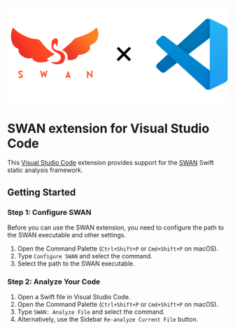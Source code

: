 <p align="center">
    <img id="swan-logo" src="./assets/readme/vscode-swan.png" alt="vscode-swan logo">
</p>

# SWAN extension for Visual Studio Code

This [Visual Studio Code](https://code.visualstudio.com/) extension provides support for the [SWAN](https://github.com/themaplelab/swan) Swift static analysis framework.

## Getting Started

### Step 1: Configure SWAN

Before you can use the SWAN extension, you need to configure the path to the SWAN executable and other settings.

1. Open the Command Palette (`Ctrl+Shift+P` or `Cmd+Shift+P` on macOS).
2. Type `Configure SWAN` and select the command.
3. Select the path to the SWAN executable.

### Step 2: Analyze Your Code

1. Open a Swift file in Visual Studio Code.
2. Open the Command Palette (`Ctrl+Shift+P` or `Cmd+Shift+P` on macOS).
3. Type `SWAN: Analyze File` and select the command.
4. Alternatively, use the Sidebar `Re-analyze Current File` button.


<!-- ## Features

Describe specific features of your extension including screenshots of your extension in action. Image paths are relative to this README file.

For example if there is an image subfolder under your extension project workspace:

\!\[feature X\]\(images/feature-x.png\)

> Tip: Many popular extensions utilize animations. This is an excellent way to show off your extension! We recommend short, focused animations that are easy to follow.

## Requirements

If you have any requirements or dependencies, add a section describing those and how to install and configure them.

## Extension Settings

Include if your extension adds any VS Code settings through the `contributes.configuration` extension point.

For example:

This extension contributes the following settings:

* `myExtension.enable`: Enable/disable this extension.
* `myExtension.thing`: Set to `blah` to do something.

## Known Issues

Calling out known issues can help limit users opening duplicate issues against your extension.

## Release Notes

Users appreciate release notes as you update your extension.

### 1.0.0

Initial release of ...

### 1.0.1

Fixed issue #.

### 1.1.0

Added features X, Y, and Z.

---
 -->
